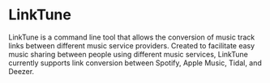 # LinkTune
LinkTune is a command line tool that allows the conversion of music track links between different music service providers. Created to facilitate easy music sharing between people using different music services, LinkTune currently supports link conversion between Spotify, Apple Music, Tidal, and Deezer.